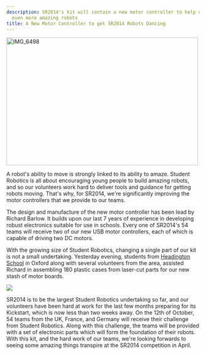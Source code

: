 ```yaml
---
description: SR2014's kit will contain a new motor controller to help our teams make
  even more amazing robots
title: A New Motor Controller to get SR2014 Robots Dancing
---
```

<a href="http://www.flickr.com/photos/richardpbarlow/10045646553/" title="IMG_6498 by Rich Barlow, on Flickr"><img class="right" src="https://farm8.staticflickr.com/7385/10045646553_76259c4ed0.jpg" width="500" height="333" alt="IMG_6498"></a>

A robot's ability to move is strongly linked to its ability to amaze.  Student Robotics is all about encouraging young
people to build amazing robots, and so our volunteers work hard to deliver tools and guidance for getting robots moving.
  That's why, for SR2014, we're significantly improving the motor controllers that we provide to our teams.

The design and manufacture of the new motor controller has been lead by Richard Barlow.  It builds upon our last 7 years
of experience in developing robust electronics suitable for use in schools.  Every one of SR2014's 54 teams will receive
two of our new USB motor controllers, each of which is capable of driving two DC motors.

With the growing size of Student Robotics, changing a single part of our kit is not a small undertaking.  Yesterday
evening, students from <a href="http://www.headington.org/">Headington School</a> in Oxford along with several
volunteers from the area, assisted Richard in assembling 180 plastic cases from laser-cut parts for our new stash of
motor boards.

<img class="left" src="{{ site.baseurl }}/images/content/blog/sr2014/mcv4-small.jpg" />

SR2014 is to be the largest Student Robotics undertaking so far, and our volunteers have been hard at work for the last
few months preparing for its Kickstart, which is now less than two weeks away.  On the 12th of October, 54 teams from
the UK, France, and Germany will receive their challenge from Student Robotics.  Along with this challenge, the teams
will be provided with a set of electronic parts which will form the foundation of their robots.  With this kit, and the
hard work of our teams, we're looking forwards to seeing some amazing things transpire at the SR2014 competition in
April.



